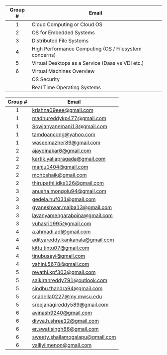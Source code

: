 |Group #   | Email   |
|:--------:|-----------|
|    1     | Cloud Computing or Cloud OS |
|    2     | OS for Embedded Systems |
|    3     | Distributed File Systems |
|    4     | High Performance Computing (OS / Filesystem concerns) |
|    5     | Virtual Desktops as a Service (Daas vs VDI etc.) |
|     6    | Virtual Machines Overview |
|         | OS Security |
|         | Real Time Operating Systems |

|Group #   | Email   |
|:---------:|-----------|
|1|krishna09eee@gmail.com|
|1|madhureddykp477@gmail.com|
|1|Sowjanyanemani13@gmail.com|
|1|tamdoancong@yahoo.com|
|1|waseemazher89@gmail.com|
|2|ajaydinakar6@gmail.com|
|2|kartik.yallapragada@gmail.com|
|2|manju1404@gmail.com|
|2|mohbshaik@gmail.com|
|2|thirupathi.idks126@gmail.com|
|3|anusha.mongolu94@gmail.com|
|3|gedela.huf031@gmail.com|
|3|gyaneshwar.malba13@gmail.com|
|3|lavanyamengaraboina@gmail.com|
|3|vuhasri1995@gmail.com|
|4|a.ahmadi.adl@gmail.com|
|4|adityareddy.kankanala@gmail.com|
|4|kittu.tintu07@gmail.com|
|4|tinubuseyi@gmail.com|
|4|vahini.5678@gmail.com|
|5|revathi.kpf303@gmail.com|
|5|saikiranreddy791@outlook.com|
|5|sindhu.thandra94@gmail.com|
|5|snadella0227@my.mwsu.edu|
|5|sreejanagireddy589@gmail.com|
|6|avinash9240@gmail.com|
|6|divya.h.shree12@gmail.com|
|6|er.swatisingh86@gmail.com|
|6|sweety.shailamogalapu@gmail.com|
|6|valliyilmenon@gmail.com|


